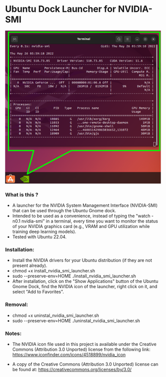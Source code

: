 # Ubuntu Dock Launcher for NVIDIA-SMI

![screenshot](example-use.png)

### What is this ?
* A launcher for the NVIDIA System Management Interface (NVIDIA-SMI) that can be used through the Ubuntu Gnome dock.
* Intended to be used as a convenience, instead of typing the "watch -n0.1 nvidia-smi" in a terminal, every time you want to monitor the status of your NVIDIA graphics card (e.g., VRAM and GPU utilization while training deep learning models).
* Tested with Ubuntu 22.04.

### Installation:
* Install the NVIDIA drivers for your Ubuntu distribution (if they are not present already).
* chmod +x install_nvidia_smi_launcher.sh
* sudo --preserve-env=HOME ./install_nvidia_smi_launcher.sh 
* After installation, click on the "Show Applications" button of the Ubuntu Gnome Dock, find the NVIDIA icon of the launcher, right click on it, and select "Add to Favorites".

### Removal:
* chmod +x uninstal_nvidia_smi_launcher.sh
* sudo --preserve-env=HOME ./uninstal_nvidia_smi_launcher.sh 

### Notes:
* The NVIDIA icon file used in this project is available under the Creative Commons (Attribution 3.0 Unported) license from the following link:
https://www.iconfinder.com/icons/4518899/nvidia_icon

* A copy of the Creative Commons (Attribution 3.0 Unported) license can be found at: https://creativecommons.org/licenses/by/3.0/
